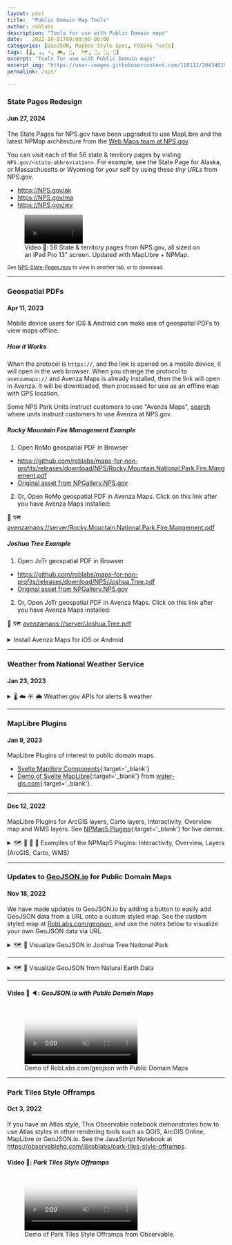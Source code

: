 ```yaml
---
layout: post
title:  "Public Domain Map Tools"
author: roblabs
description: "Tools for use with Public Domain maps"
date:   2022-10-01T00:00:00-08:00
categories: [GeoJSON, Mapbox Style Spec, FOSS4G Tools]
tags: [🌡️, ☁️, ☀️, 🌦️, 📲,  🗺️, 🧭, 📍, 🎥]
excerpt: "Tools for use with Public Domain maps"
excerpt_img: "https://user-images.githubusercontent.com/118112/204346193-0b2bf8b8-a5a2-4dda-bee8-8ff3faf7949a.png"
permalink: /nps/

---
```


### State Pages Redesign

#### Jun 27, 2024

The State Pages for NPS.gov have been upgraded to use MapLibre and the latest NPMap architecture from the [Web Maps team at NPS.gov](https://nps.gov/maps/web).

You can visit each of the 56 state & territory pages by visting `NPS.gov/<state-abbreviation>`.  For example, see the State Page for Alaska, or Massachusetts or Wyoming for your self by using these *tiny URLs* from NPS.gov.

* <https://NPS.gov/ak>
* <https://NPS.gov/ma>
* <https://NPS.gov/wy>

<figure>
<video autoplay controls loop muted playsinline preload="metadata"
    width="31.8%"
    poster="https://github.com/roblabs/roblabs.github.io/releases/download/nps-state-pages/NPS-State-Pages-AK.png"
  >
    <source 
        src="https://github.com/roblabs/roblabs.github.io/releases/download/nps-state-pages/NPS-State-Pages.mov" 
        type="video/quicktime"
    >
  <!-- https://github.com/roblabs/roblabs.github.io/releases/tag/nps-state-pages -->
  <track default kind="captions" srclang="en" label="English" src="">
</video>
<figcaption>Video 🎥:  56 State & territory pages from NPS.gov, all sized on an iPad Pro 13" screen.  Updated with MapLibre + NPMap.
</figcaption>
</figure>

<small>See [NPS-State-Pages.mov](https://github.com/roblabs/roblabs.github.io/releases/download/nps-state-pages/NPS-State-Pages.mov) to view in another tab, or to download.</small>

---

### Geospatial PDFs

#### Apr 11, 2023

Mobile device users for iOS & Android can make use of geospatial PDFs to view maps offline.

##### How it Works

When the protocol is `https://`, and the link is opened on a mobile device, it will open in the web browser.  When you change the protocol to `avenzamaps://` and Avenza Maps is already installed, then the link will open in Avenza.  It will be downloaded, then processed for use as an offline map with GPS location.

Some NPS Park Units instruct customers to use "Avenza Maps", [search](https://duckduckgo.com/?q=avenza+site+%3Anps.gov) where units instruct customers to use Avenza at NPS.gov.

##### Rocky Mountain Fire Management Example

1.  Open RoMo geospatial PDF in Browser
  * https://github.com/roblabs/maps-for-non-profits/releases/download/NPS/Rocky.Mountain.National.Park.Fire.Mangement.pdf
  * [Original asset from NPGallery.NPS.gov](https://npgallery.nps.gov/AssetDetail/16c3fc68-45a9-4d85-ab3d-4e1e3e25a988)
2.  Or, Open RoMo geospatial PDF in Avenza Maps.  Click on this link after you have Avenza Maps installed:

📲 🗺️ <a href="avenzamaps://github.com/roblabs/maps-for-non-profits/releases/download/NPS/Rocky.Mountain.National.Park.Fire.Mangement.pdf">avenzamaps://server/Rocky.Mountain.National.Park.Fire.Mangement.pdf</a>

##### Joshua Tree Example

1. Open JoTr geospatial PDF in Browser
  * https://github.com/roblabs/maps-for-non-profits/releases/download/NPS/Joshua.Tree.pdf
  * [Original asset from NPGallery.NPS.gov](https://www.nps.gov/media/photo/collection-item.htm?pg=7323739&cid=305fb7af-a71b-469b-941e-a98b439c882f&id=ea25e28b-aa66-41a1-93eb-f9801fdab78a&sid=b0bf75c66b0b45a6a33e80edd7570ac4&p=1&sort=relevance)
2.  Or, Open JoTr geospatial PDF in Avenza Maps.  Click on this link after you have Avenza Maps installed:

📲 🗺️ [avenzamaps://server/Joshua.Tree.pdf](avenzamaps://github.com/roblabs/maps-for-non-profits/releases/download/NPS/Joshua.Tree.pdf)

<details markdown=1><summary>Install Avenza Maps for iOS or Android</summary><br>
Please see <https://support.avenzamaps.com/hc/en-us/articles/5051433392020-Importing-maps-from-custom-locations> for technical support.

* 📱
  * Install from [Apple App Store](https://apps.apple.com/us/app/avenza-maps/id388424049).
* 🤖
  * Install from [Google Play](https://play.google.com/store/apps/details?id=com.Avenza).
</details>

---

### Weather from National Weather Service

#### Jan 23, 2023

<details markdown=1><summary>🌡️ ☁️ ☀️ 🌦️ Weather.gov APIs for alerts & weather</summary><br>

Weather.gov has public facing weather data for both the public and developers.  For example, at [Cabrillo National Monument](https://nps.gov/cabr) you can see the current weather, alerts and a forecast:

* <https://forecast.weather.gov/MapClick.php?lon=-117.23965644836426&lat=32.674205348845035>

A customer can use the map at forecast.weather.gov to adjust their location, and save a bookmark for future reference.

Weather.gov also has programmable API, where a location is passed to `/points` and the response a GeoJSON.  Also note, if you pass too many digits of precision, the `/points` response will round it down to four significant figures, or an approximate precision of [about 10 meters](https://www.rfc-editor.org/rfc/rfc7946#section-11.2).

* <https://api.weather.gov/points/32.674205348845035,-117.23965644836426>
  * <https://api.weather.gov/points/32.6742,-117.2397>
  
Since the response is GeoJSON, it can be opened the [Park Tiles version of GeoJSON.io](https://roblabs.com/geojson/#data=data:text/x-url,https%3A%2F%2Fapi.weather.gov%2Fpoints%2F32.6742%2C-117.2397&map=15.25/32.671904/-117.241108)

Within the GeoJSON data response from `/points`, there is a property called `forecast`:

* <https://api.weather.gov/gridpoints/SGX/52,12/forecast>
* Opening the [`forecast` in the Park Tiles version of GeoJSON.io](https://roblabs.com/geojson/#data=data:text/x-url,https%3A%2F%2Fapi.weather.gov%2Fgridpoints%2FSGX%2F52%2C12%2Fforecast&map=13.13/32.68111/-117.25673)
</details>

---

### MapLibre Plugins

#### Jan 9, 2023

MapLibre Plugins of interest to public domain maps.

* [Svelte Maplibre Components](https://svelte.water-gis.com/){:target='_blank'}
* [Demo of Svelte MapLibre](https://demo.water-gis.com/){:target='_blank'} from [water-gis.com](https://water-gis.com){:target='_blank'}.

---

#### Dec 12, 2022

 MapLibre Plugins for ArcGIS layers, Carto layers, Interactivity, Overview map and WMS layers.  See [NPMap5 Plugins](https://nationalparkservice.github.io/npmap5-plugins){:target='_blank'} for live demos.

<details markdown=1><summary>🗺️ 🔌 🧭 📍 Examples of the NPMap5 Plugins: Interactivity, Overview, Layers (ArcGIS, Carto, WMS)</summary><br>

<img width="31.8%" src="https://raw.githubusercontent.com/nationalparkservice/npmap5-plugins/maplibre-gl-arcgis-rest-source/assets/maplibre-gl-arcgis-rest-source.png">
ArcGIS layer

<img width="31.8%" src="https://raw.githubusercontent.com/nationalparkservice/npmap5-plugins/maplibre-gl-carto-source/assets/Carto-Plugin-OpenStreetMap.png">
Carto layer

<img width="31.8%" src="https://github.com/nationalparkservice/npmap5-plugins/raw/maplibre-gl-interactivity/assets/maplibre-gl-interactivity.png">
Interactivity

<img width="31.8%" src="https://raw.githubusercontent.com/nationalparkservice/npmap5-plugins/maplibre-gl-overview/assets/og-image.png">
Overview map

<img width="31.8%" src="https://raw.githubusercontent.com/nationalparkservice/npmap5-plugins/maplibre-gl-wms-source/assets/NOAA-Snow-Analysis.png" >
WMS layer
</details>

---

### Updates to [GeoJSON.io][GeoJSON.io] for Public Domain Maps

#### Nov 18, 2022

We have made updates to GeoJSON.io by adding a button to easily add GeoJSON data from a URL onto a custom styled map.  See the custom styled map at [RobLabs.com/geojson](https://RobLabs.com/geojson), and use the notes below to visualize your own GeoJSON data via URL.

<details markdown=1><summary>🗺️ 📍 Visualize GeoJSON in Joshua Tree National Park</summary><br>

[GeoJSON.io][GeoJSON.io] was developed by Mapbox and is *"a quick, simple tool for creating, viewing, and sharing spatial data"*.  It is a perfect way to visualize, test or learn how [GeoJSON](https://geojson.org/) data is created, formatted, styled or inspected.

#### Open GeoJSON at RobLabs.com/geojson

1.  Say you want to visualize this GeoJSON from Joshua Tree:
    1.  <https://maps.nps.gov/livemaps/api/sites?code=jotr&source=National_DataSet&format=geojson&liveinfo=true&apikey=CfJDEBe7xKJ8v6xZOMkh7AaUGF70dBe3>
2.  You can open a version of GeoJSON.io with Public Domain Styles
    1.  [RobLabs.com/geojson](https://RobLabs.com/geojson)
    2.  Since we are using a style served by Mapbox protocols, then we can make use of the latest Mapbox projections & rendering SDK.
    3.  Check out the help section for details on how to import data into this tool.  The help section is the in the upper right corner of the web page.
3.  Once have opened the app, then paste your GeoJSON URL into the menu item Meta, New Window.
    1.  Sub-windows > Meta > 🪟 New Window with GeoJSON URL, then paste your GeoJSON
    2.  Or, Click on this link, which encodes the GeoJSON URL
        1.  <https://roblabs.com/geojson/#data=data:text/x-url,https%3A%2F%2Fmaps.nps.gov%2Flivemaps%2Fapi%2Fsites%3Fcode%3Djotr%26source%3DNational_DataSet%26format%3Dgeojson%26liveinfo%3Dtrue%26apikey%3DCfJDEBe7xKJ8v6xZOMkh7AaUGF70dBe3>
</details>

---

<details markdown=1><summary>🗺️ 📍 Visualize GeoJSON from Natural Earth Data</summary><br>

#### Open GeoJSON at GeoJSON.io

[Natural Earth Data](https://github.com/nvkelso/natural-earth-vector/blob/master/geojson/ne_110m_admin_0_tiny_countries.geojson) can be loaded a [GeoJSON](https://raw.githack.com/nvkelso/natural-earth-vector/master/geojson/ne_110m_admin_0_tiny_countries.geojson) URL.  The encoded URL for the Tiny Countries GeoJSON data from Natural Earth is

* <https://geojson.io/#data=data:text/x-url,https%3A%2F%2Fraw.githack.com%2Fnvkelso%2Fnatural-earth-vector%2Fmaster%2Fgeojson%2Fne_110m_admin_0_tiny_countries.geojson>
</details>

---
<!-- https://developer.apple.com/documentation/webkit/delivering_video_content_for_safari
* For static video files, use H.264-encoded MP4 files.
* Optimize your video playback by making use of low-power mode or by using a short video file in an image element instead of animated GIFs.
* Safari honors the `preload="metadata"`
* Video elements that include `<video autoplay>` play automatically when the video loads in Safari on macOS and iOS, only if those elements also include the playsinline attribute. 
* `autoplay` executes only if the video doesn’t contain an audio track, or if the video element includes the `muted` attribute.
 -->

#### Video 🎥 🔈:  *GeoJSON.io with Public Domain Maps*

<figure>
<video controls loop muted playsinline preload="metadata"
    width="61.8%"
    poster="https://github.com/roblabs/keynote/releases/download/GeoJSON.io/RobLabs.com-geojson.poster.png"
  >
    <source 
        src="https://github.com/roblabs/keynote/releases/download/GeoJSON.io/RobLabs.com-geojson.mov" 
        type="video/quicktime"
    >

  <track default kind="captions" srclang="en" label="English"
    src="/assets/vtt/RobLabs.com-geojson.mp3.vtt">
</video>
<figcaption>Demo of RobLabs.com/geojson with Public Domain Maps</figcaption>
</figure>

---

### Park Tiles Style Offramps

#### Oct 3, 2022

If you have an Atlas style, This Observable notebook demonstrates how to use Atlas styles in other rendering tools such as QGIS, ArcGIS Online, MapLibre or GeoJSON.io.  See the JavaScript Notebook at <https://observablehq.com/@roblabs/park-tiles-style-offramps>.

#### Video 🎥:  *Park Tiles Style Offramps*

<figure>
<video controls loop muted playsinline preload="metadata"
    width="61.8%"
    poster="https://github.com/roblabs/roblabs.github.io/releases/download/nps/Park-Tiles-Offramps.png"
  >
    <source 
        src="https://github.com/roblabs/roblabs.github.io/releases/download/nps/Park-Tiles-Offramps.mov" 
        type="video/quicktime"
    >
  <!-- https://github.com/roblabs/roblabs.github.io/releases/tag/nps -->
  <track default kind="captions" srclang="en" label="English" src="">
</video>
<figcaption>Demo of Park Tiles Style Offramps from Observable.
</figcaption>
</figure>

[GeoJSON.io]: https://GeoJSON.io
